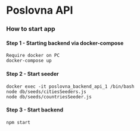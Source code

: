 # Poslovna API

### How to start app

#### Step 1 - Starting backend via docker-compose
```
Require docker on PC
docker-compose up
```

#### Step 2 - Start seeder
```
docker exec -it poslovna_backend_api_1 /bin/bash
node db/seeds/citiesSeeders.js
node db/seeds/countriesSeeder.js
```

#### Step 3 - Start backend
```  
npm start
```